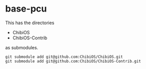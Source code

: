 # base-pcu

This has the directories

- ChibiOS
- ChibiOS-Contrib

as submodules.

```shell
git submodule add git@github.com:ChibiOS/ChibiOS.git
git submodule add git@github.com:ChibiOS/ChibiOS-Contrib.git
```
